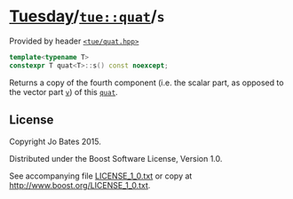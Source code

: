 [Tuesday](../../../README.md)/[`tue::quat`](../../headers/quat.md)/`s`
======================================================================
Provided by header [`<tue/quat.hpp>`](../../headers/quat.md)

```c++
template<typename T>
constexpr T quat<T>::s() const noexcept;
```

Returns a copy of the fourth component (i.e. the scalar part, as opposed to the
vector part [`v`](v.md)) of this [`quat`](../../headers/quat.md).

License
-------
Copyright Jo Bates 2015.

Distributed under the Boost Software License, Version 1.0.

See accompanying file [LICENSE_1_0.txt](../../../LICENSE_1_0.txt) or copy at
http://www.boost.org/LICENSE_1_0.txt.
